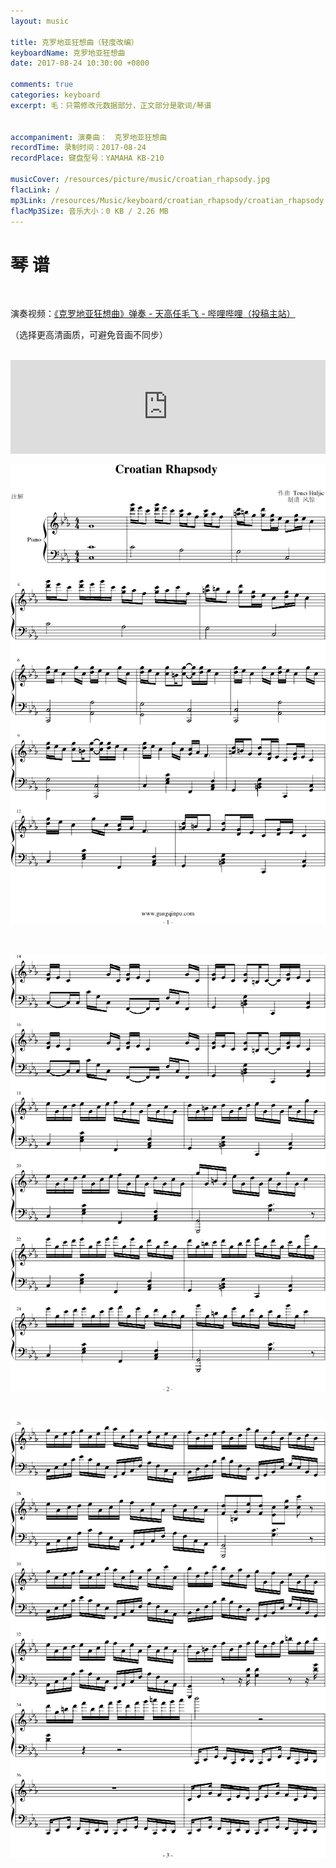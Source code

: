 ```yaml
---
layout: music

title: 克罗地亚狂想曲（轻度改编）
keyboardName: 克罗地亚狂想曲
date: 2017-08-24 10:30:00 +0800

comments: true
categories: keyboard
excerpt: 毛：只需修改元数据部分，正文部分是歌词/琴谱


accompaniment: 演奏曲：　克罗地亚狂想曲
recordTime: 录制时间：2017-08-24
recordPlace: 键盘型号：YAMAHA KB-210

musicCover: /resources/picture/music/croatian_rhapsody.jpg
flacLink: /
mp3Link: /resources/Music/keyboard/croatian_rhapsody/croatian_rhapsody.mp3
flacMp3Size: 音乐大小：0 KB / 2.26 MB
---
```


# 琴 谱

<br />

演奏视频：[《克罗地亚狂想曲》弹奏 - 天高任毛飞 - 哔哩哔哩（投稿主站）](https://www.bilibili.com/video/av44708050/)

（选择更高清画质，可避免音画不同步）

<br />

<iframe src="https://player.youku.com/embed/XMjk4NzI4Nzk0OA==" frameborder="no" allowfullscreen="true" width="100%" onload="this.height=this.scrollWidth*1080/1920+'px'"> </iframe>

<br />

![1](/resources/Music/keyboard/croatian_rhapsody/1.gif)

<br />

![2](/resources/Music/keyboard/croatian_rhapsody/2.gif)

<br />

![3](/resources/Music/keyboard/croatian_rhapsody/3.gif)

<br />
